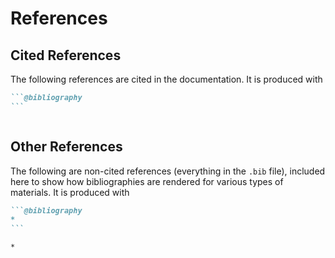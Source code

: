 # References

## Cited References

The following references are cited in the documentation. It is produced with

~~~markdown
```@bibliography
```
~~~

```@bibliography
```

## Other References

The following are non-cited references (everything in the `.bib` file), included here to show how bibliographies are rendered for various types of materials. It is produced with

~~~markdown
```@bibliography
*
```
~~~

```@bibliography
*
```
